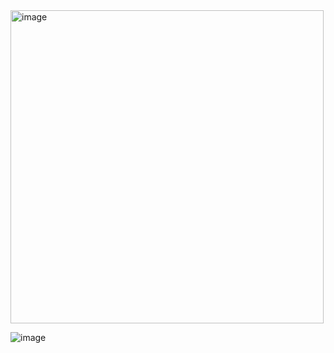 <img width="501" alt="image" src="https://github.com/user-attachments/assets/397e3963-32a8-431d-84ac-1f418a44038b">


![image](https://github.com/user-attachments/assets/bb5356a2-c83c-400b-a6c5-f05165e23c41)


